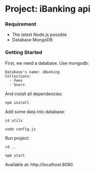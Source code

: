 # Project: iBanking api

### Requirement

- The latest Node.js possible
- Database MongoDB

### Getting Started

First, we need a database. Use mongodb:

```
Database's name: iBanking
Collections:
  - Fees
  - Users
```

And install all dependencies:

```
npm install
```

Add some data into database:

```
cd utils
```

```
node config.js
```

Run project:

```
cd ..
```

```
npm start
```

Available at: http://localhost:8080

